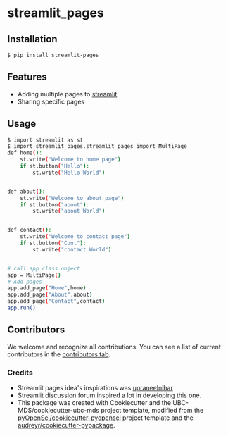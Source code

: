 # streamlit_pages


## Installation

```bash
$ pip install streamlit-pages
```

## Features

- Adding multiple pages to [streamlit](https://streamlit.io/)
- Sharing specific pages


## Usage
```bash
$ import streamlit as st
$ import streamlit_pages.streamlit_pages import MultiPage
def home():
    st.write("Welcome to home page")
    if st.button("Hello"):
        st.write("Hello World")


def about():
    st.write("Welcome to about page")
    if st.button("about"):
        st.write("about World")


def contact():
    st.write("Welcome to contact page")
    if st.button("Cont"):
        st.write("contact World")


# call app class object
app = MultiPage()
# Add pages
app.add_page("Home",home)
app.add_page("About",about)
app.add_page("Contact",contact)
app.run()
```
## Contributors

We welcome and recognize all contributions. You can see a list of current contributors in the [contributors tab](https://github.com/bvenkatesh-ai/streamlit_pages/graphs/contributors).

### Credits
- Streamlit pages idea's inspirations was [upraneelnihar](https://github.com/upraneelnihar/streamlit-multiapps)
- Streamlit discussion forum inspired a lot in developing this one.  
- This package was created with Cookiecutter and the UBC-MDS/cookiecutter-ubc-mds project template, modified from the [pyOpenSci/cookiecutter-pyopensci](https://github.com/pyOpenSci/cookiecutter-pyopensci) project template and the [audreyr/cookiecutter-pypackage](https://github.com/audreyr/cookiecutter-pypackage).
